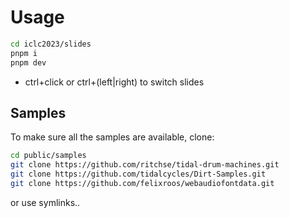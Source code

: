 # Usage

```sh
cd iclc2023/slides
pnpm i
pnpm dev
```

- ctrl+click or ctrl+(left|right) to switch slides

## Samples

To make sure all the samples are available, clone:

```sh
cd public/samples
git clone https://github.com/ritchse/tidal-drum-machines.git
git clone https://github.com/tidalcycles/Dirt-Samples.git
git clone https://github.com/felixroos/webaudiofontdata.git
```

or use symlinks..
